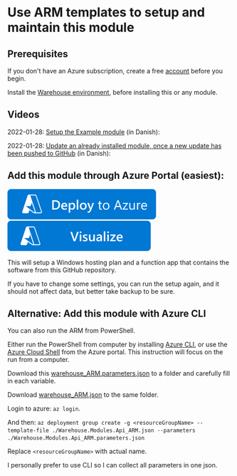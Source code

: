 # Use ARM templates to setup and maintain this module

## Prerequisites

If you don't have an Azure subscription, create a free [account](https://azure.microsoft.com/free/?ref=microsoft.com&utm_source=microsoft.com&utm_medium=docs&utm_campaign=visualstudio) before you begin.

Install the [Warehouse environment](https://github.com/Bygdrift/Warehouse/tree/master/Deploy), before installing this or any module.

## Videos

2022-01-28: [Setup the Example module](https://www.youtube.com/watch?v=itwd2XdHIkM) (in Danish):

2022-01-28: [Update an already installed module, once a new update has been pushed to GitHub](https://www.youtube.com/watch?v=XywfV_n-320) (in Danish):

## Add this module through Azure Portal (easiest):

[![Deploy To Azure](https://raw.githubusercontent.com/Bygdrift/Warehouse/master/Docs/Images/deploytoazureButton.svg)](https://portal.azure.com/#create/Microsoft.Template/uri/https%3A%2F%2Fraw.githubusercontent.com%2FBygdrift%2FWarehouse.Modules.Api%2Fmaster%2FDeploy%2FWarehouse.Modules.Api_ARM.json)
[![Visualize](https://raw.githubusercontent.com/Bygdrift/Warehouse/master/Docs/Images/visualizebutton.svg)](http://armviz.io/#/?load=https%3A%2F%2Fraw.githubusercontent.com%2FBygdrift%2FWarehouse.Modules.Api%2Fmaster%2FDeploy%2FWarehouse.Modules.Api_ARM.json)

This will setup a Windows hosting plan and a function app that contains the software from this GitHub repository.

If you have to change some settings, you can run the setup again, and it should not affect data, but better take backup to be sure.

## Alternative: Add this module with Azure CLI

You can also run the ARM from PowerShell.

Either run the PowerShell from computer by installing [Azure CLI](https://docs.microsoft.com/en-us/cli/azure/install-azure-cli), or use the [Azure Cloud Shell](https://shell.azure.com/bash) from the Azure portal. This instruction will focus on the run from a computer.

Download this [warehouse_ARM.parameters.json](https://raw.githubusercontent.com/Bygdrift/Warehouse.Modules.Api/master/Deploy/Warehouse.Modules.Api_ARM.parameters.json) to a folder and carefully fill in each variable.

Download [warehouse_ARM.json](https://raw.githubusercontent.com/Bygdrift/Warehouse.Modules.Api/master/Deploy/Warehouse.Modules.Api_ARM.json) to the same folder.

Login to azure: `az login`.

And then: `az deployment group create -g <resourceGroupName> --template-file ./Warehouse.Modules.Api_ARM.json --parameters ./Warehouse.Modules.Api_ARM.parameters.json`

Replace `<resourceGroupName>` with actual name.

I personally prefer to use CLI so I can collect all parameters in one json.